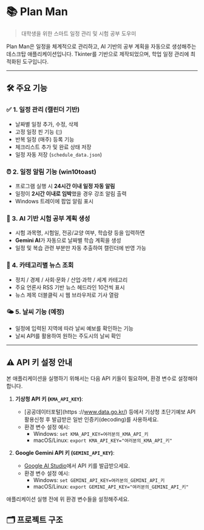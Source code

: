 # 📚 Plan Man

> 대학생을 위한 스마트 일정 관리 및 시험 공부 도우미

Plan Man은 일정을 체계적으로 관리하고, AI 기반의 공부 계획을 자동으로 생성해주는 데스크탑 애플리케이션입니다. Tkinter를 기반으로 제작되었으며, 학업 일정 관리에 최적화된 도구입니다.

---

## 🛠️ 주요 기능

### ✅ 1. 일정 관리 (캘린더 기반)
- 날짜별 일정 추가, 수정, 삭제
- 고정 일정 핀 기능 (`📌`)
- 반복 일정 (매주) 등록 기능
- 체크리스트 추가 및 완료 상태 저장
- 일정 자동 저장 (`schedule_data.json`)

### ⏰ 2. 일정 알림 기능 (win10toast)
- 프로그램 실행 시 **24시간 이내 일정 자동 알림**
- 일정이 **2시간 이내로 임박**했을 경우 강조 알림 출력
- Windows 트레이에 팝업 알림 표시

### 🧠 3. AI 기반 시험 공부 계획 생성
- 시험 과목명, 시험일, 전공/교양 여부, 학습량 등을 입력하면
- **Gemini AI**가 자동으로 날짜별 학습 계획을 생성
- 일정 및 복습 관련 부분만 자동 추출하여 캘린더에 반영 가능

### 📰 4. 카테고리별 뉴스 조회
- 정치 / 경제 / 사회·문화 / 산업·과학 / 세계 카테고리
- 주요 언론사 RSS 기반 뉴스 헤드라인 10건씩 표시
- 뉴스 제목 더블클릭 시 웹 브라우저로 기사 열람

### 🌤 5. 날씨 기능 (예정)
- 일정에 입력된 지역에 따라 날씨 예보를 확인하는 기능
- 날씨 API를 활용하여 원하는 주도시의 날씨 확인

---

## ⚠️ API 키 설정 안내

본 애플리케이션을 실행하기 위해서는 다음 API 키들이 필요하며, 환경 변수로 설정해야 합니다.

1.  **기상청 API 키 (`KMA_API_KEY`)**:
    * [공공데이터포털](https
://www.data.go.kr/) 등에서 기상청 초단기예보 API 활용신청 후 발급받은 일반 인증키(decoding)를 사용하세요.
    * 환경 변수 설정 예시:
        * Windows: `set KMA_API_KEY=여러분의_KMA_API_키`
        * macOS/Linux: `export KMA_API_KEY="여러분의_KMA_API_키"`

2.  **Google Gemini API 키 (`GEMINI_API_KEY`)**:
    * [Google AI Studio](https://aistudio.google.com/app/apikey)에서 API 키를 발급받으세요.
    * 환경 변수 설정 예시:
        * Windows: `set GEMINI_API_KEY=여러분의_GEMINI_API_키`
        * macOS/Linux: `export GEMINI_API_KEY="여러분의_GEMINI_API_키"`

애플리케이션 실행 전에 위 환경 변수들을 설정해주세요.

## 🗂️ 프로젝트 구조


